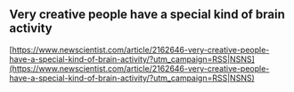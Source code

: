 ## Very creative people have a special kind of brain activity
  
  [https://www.newscientist.com/article/2162646-very-creative-people-have-a-special-kind-of-brain-activity/?utm_campaign=RSS|NSNS](https://www.newscientist.com/article/2162646-very-creative-people-have-a-special-kind-of-brain-activity/?utm_campaign=RSS|NSNS)